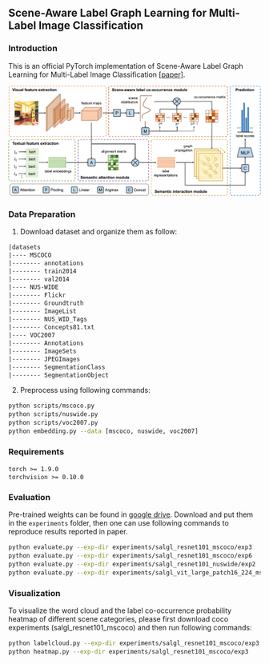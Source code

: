 ## Scene-Aware Label Graph Learning for Multi-Label Image Classification

### Introduction
This is an official PyTorch implementation of Scene-Aware Label Graph Learning for Multi-Label Image Classification [[paper]](https://openaccess.thecvf.com/content/ICCV2023/papers/Zhu_Scene-Aware_Label_Graph_Learning_for_Multi-Label_Image_Classification_ICCV_2023_paper.pdf).

![alt tsformer](src/framework.png)


### Data Preparation
1. Download dataset and organize them as follow:
```
|datasets
|---- MSCOCO
|-------- annotations
|-------- train2014
|-------- val2014
|---- NUS-WIDE
|-------- Flickr
|-------- Groundtruth
|-------- ImageList
|-------- NUS_WID_Tags
|-------- Concepts81.txt
|---- VOC2007
|-------- Annotations
|-------- ImageSets
|-------- JPEGImages
|-------- SegmentationClass
|-------- SegmentationObject
```
2. Preprocess using following commands:
```bash
python scripts/mscoco.py
python scripts/nuswide.py
python scripts/voc2007.py
python embedding.py --data [mscoco, nuswide, voc2007]
```

### Requirements
```
torch >= 1.9.0
torchvision >= 0.10.0
```

### Evaluation
Pre-trained weights can be found in [google drive](https://drive.google.com/drive/folders/1Ys3c5a19Mg_PguDn5F2fKKnAFNx93uLX?usp=sharing). Download and put them in the `experiments` folder, then one can use following commands to reproduce results reported in paper.
```bash
python evaluate.py --exp-dir experiments/salgl_resnet101_mscoco/exp3     # Microsoft COCO (448 x 448)
python evaluate.py --exp-dir experiments/salgl_resnet101_mscoco/exp6     # Microsoft COCO (576 x 576)
python evaluate.py --exp-dir experiments/salgl_resnet101_nuswide/exp2    # NUS-WIDE
python evaluate.py --exp-dir experiments/salgl_vit_large_patch16_224_mscoco/exp1     # Pascal VOC 2007
```

### Visualization
To visualize the word cloud and the label co-occurrence probability heatmap of different scene categories, please first download coco experiments (salgl_resnet101_mscoco) and then run following commands:
```bash
python labelcloud.py --exp-dir experiments/salgl_resnet101_mscoco/exp3
python heatmap.py --exp-dir experiments/salgl_resnet101_mscoco/exp3
```
